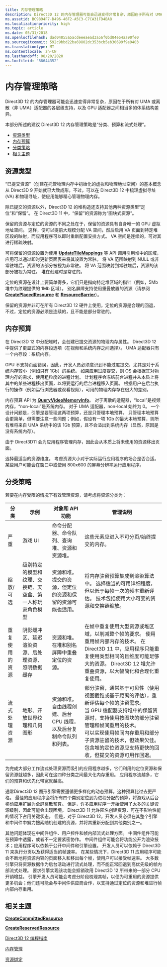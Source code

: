 ```yaml
---
title: 内存管理策略
description: Direct3D 12 的内存管理器可能会迅速变得非常复杂，原因在于所有对 UMA 或离散（非 UMA）适配器的各层级支持，以及 GPU 适配器之间相当多的体系结构差异。本部分所述的建议 Direct3D 12 内存管理策略是“分类、预算和流式处理”。
ms.assetid: BC9894F7-D496-46F2-A5C3-C7CA31FD4BA8
ms.localizationpriority: high
ms.topic: article
ms.date: 05/31/2018
ms.openlocfilehash: dad04055a5acdeeeaead3a56f0bd04e64aa90fe0
ms.sourcegitcommit: 592c9bbd22ba69802dc353bcb5eb30699f9e9403
ms.translationtype: MT
ms.contentlocale: zh-CN
ms.lasthandoff: 08/20/2020
ms.locfileid: "88644352"
---
```

# <a name="memory-management-strategies"></a>内存管理策略

Direct3D 12 的内存管理器可能会迅速变得非常复杂，原因在于所有对 UMA 或离散（非 UMA）适配器的各层级支持，以及 GPU 适配器之间相当多的体系结构差异。

本部分所述的建议 Direct3D 12 内存管理策略是“分类、预算和流式处理”。

-   [资源类型](#resource-types)
-   [内存预算](#memory-budget)
-   [分类策略](#classification-strategy)
-   [相关主题](#related-topics)

## <a name="resource-types"></a>资源类型

“已提交资源”（创建在托管物理内存中初始化的虚拟和物理地址空间）的基本概念从 Direct3D 9 开始就已大致成形，不过，可以在 Direct3D 12 中梳理虚拟寻址 (VA) 和物理寻址，使应用能够精心管理物理内存。

除已提交的资源以外，Direct3D 12 的堆构造还支持其他两种资源类型“定位”和“保留”。 在 Direct3D 11 中，“保留”的资源称为“图块式资源”。

保留的资源与定位的资源的不同之处在于，保留的资源具有自身唯一的 GPU 虚拟地址空间。 这样，便可以提前大规模分配 VA 空间，然后启用 VA 页面到特定堆区段的映射，而应用程序可以即时重新配置安排方式。 VA 空间是连续的，可对其进行稀疏映射。

可将保留的资源设置为使用 [**UpdateTileMappings**](/windows/desktop/api/d3d12/nf-d3d12-id3d12commandqueue-updatetilemappings) 等 API 调用引用堆中的区域，应用可以通过即时更新页面表来将其设置为常驻。 将 VA 范围映射到 NULL 或非常驻堆后，资源的该部分被视为非常驻。 将 VA 范围映射到常驻堆后，资源的该部分被视为常驻。 堆在创建时是常驻的。

定位的资源在设计上要简单得多，它们只是指向特定堆区域的指针（例如，5Mb 堆中为纹理提供的 1Mb 区域）。 别名屏障支持使用重叠放置的资源（请参阅 [**CreatePlacedResource**](/windows/desktop/api/d3d12/nf-d3d12-id3d12device-createplacedresource) 和 [**ResourceBarrier**](/windows/desktop/api/d3d12/nf-d3d12-id3d12graphicscommandlist-resourcebarrier)）。

保留的资源并非可在所有 Direct3D 12 硬件上使用，定位的资源是合理的回退，不过，定位的资源必须是连续的，且不能是部分常驻的。

## <a name="memory-budget"></a>内存预算

在 Direct3D 12 中分配堆时，会创建已提交资源的物理内存属性。 Direct3D 12 中提供了更显式的内存段选项（在视频和系统内存之间选择）。 UMA 适配器只有一个内存段：系统内存。

GPU 不支持页面错误，因此，开发人员必须意识到不能过度提交，尤其是对于系统内存较小（例如只有 1Gb）的系统。 如果应用过度提交，则 OS 会根据其对物理内存的需求，使用粗粒度的进程计划。 计划程序会冻结前台进程并从本质上将其中的某些进程移出页面，以将要运行的后台进程移入页面。 根据用户在后台执行的操作（例如运行浏览器或观看视频），可用的物理内存存在很大的差别。

内存预算 API 为 [**QueryVideoMemoryInfo**](/windows/desktop/api/dxgi1_4/nf-dxgi1_4-idxgiadapter3-queryvideomemoryinfo)。 对于离散的适配器，“local”是视频内存，“non-local”是系统内存。 对于 UMA 适配器，non-local 始终为 0。 一个设计问题是，引擎是要管理这两项预算，还是只管理本地预算。 只管理本地预算会更简单，但需要注意一些问题；例如，假设有一项 1Gb 的最大本地预算，则所有堆将来自 UMA 系统中的该 1Gb 预算，且不会溢出到系统内存（显然，原因是没有系统内存）。

由于 Direct3D11 会为应用程序管理内存，因此会从本质上将未使用的资源移出页面。

选择最适当的资源维度。 考虑资源大小对于实际运行应用程序的场合是否合适。 某些用户可能会在窗口中或使用 800x600 的屏幕分辨率运行应用程序。

## <a name="classification-strategy"></a>分类策略

若要在内存受限的情况下有效管理资源，请考虑将资源分类为：



| 分类      | 示例                                                                                         | 对象和 API 功能                                                                                           | 管理说明                                                                                                                                                                                                                                                                                                                                                                                                                                                                                                                                                                                    |
|---------------------|--------------------------------------------------------------------------------------------------|--------------------------------------------------------------------------------------------------------------------|-----------------------------------------------------------------------------------------------------------------------------------------------------------------------------------------------------------------------------------------------------------------------------------------------------------------------------------------------------------------------------------------------------------------------------------------------------------------------------------------------------------------------------------------------------------------------------------------------------|
| 严重            | 游戏 UI                                                                                          | 命令分配器、命令队列、查询堆、资源和资源堆。                                      | 这些元素应进入不可分页/始终提交的内存。<br/>                                                                                                                                                                                                                                                                                                                                                                                                                                                                                                                        |
| 缩放/可选    | 级别特定的模型和纹理、交换链、天空盒、第一人称玩家角色模型 | 资源和堆。 提交的资源，但定位的资源和保留的资源可能也适用。          | 将内存驻留预算集成到渲染算法中。 选择适当的可用详细程度，但以低于每帧一次的频率重新评估。 技术包括使用大小可变的资源和交换链缩放。<br/>                                                                                                                                                                                                                                                                                                                                                 |
| 重复使用的资源   | 阴影缓冲区、延迟渲染资源、后处理资源、照明数据缓存    | 资源和堆。 在堆和别名屏障中重叠定位的资源。                                  | 在帧中重复使用大型资源或堆区域，以削减整个帧的要求。 使用重用帧内部内存的技术。 在 Direct3D 11 中，应用程序只能重复使用类型相同的且维度可能足够大的资源。 Direct3D 12 堆允许重叠资源，以大幅简化和合理化重复使用。<br/>                                                                                                                                                                                                                              |
| 流式处理资源 | 地形、开放世界纹理和几何图形                                                        | 资源和堆。 自由线程创建、后台 CPU 线程，以及后台复制命令队列和列表。 | 部分驻留，通常基于可见性（使用视图截锥或基于距离的评估），重新评估每个帧的驻留需求。<br/> 当 GPU 适配器支持堆中的保留资源时，支持使用按图块的部分驻留管理和帧间重用的技术。<br/> 可以实现使用帧间内存重用和部分子资源驻留的技术，但效果欠佳。 包含堆的定位资源应支持更快的回收，但提交的资源可用作回退。<br/> |



 

为完成大部分工作流式处理资源而吸引的应用程序越多，它们利用的定位资源和保留资源就越多，因此可在这四种分类之间最大化内存重用。 应用程序流越多，它们的预算和优先化带宽就越高。

通常Direct3D 12 图形引擎需要遵循更多样化的动态预算，这种预算比过去更严格。 最佳的应用程序会将所有四个类别定位到为进程分配的预算，将游戏从后台移动应用扩展为全屏离散预算。 但是，许多应用程序一开始使用了太多的关键资源级别，因此可能会出现困境。 Direct3D 11 允许匿名创建资源，可在不影响性能的情况下占用关键状态。 但是，对于 Direct3D 12，开发人员必须在其整个引擎和中间件中努力搜索随机创建的资源，并将其重新分配到其他类别之一。

其他问题体现在中间件组件、用户控件和帧内部流式处理方面。 中间件组件可能在预算中透露，或者不一定要紧密协作。 中间件组件可能会将功能公开为渲染技术；应用程序可以依赖于公开中间件和引擎设置。 开发人员可以依赖于 Direct3D 11 来执行分页以及获得适当的帧速率。 在某些情况下，Direct3D 11 应用程序可能会不断地将资源内容的页面移入和移出每个帧，使用户可以接受帧速率。 大多数引擎只将资源数据作为后台活动进行流式处理，而不能正常回退到高优先级的帧内部流式处理。 要求引擎实现该功能会抵销改用 Direct3D 12 所带来的一部分 CPU 开销增益。 引擎开发人员可能会考虑分阶段梳理其帧，以便为可重用的资源提供更多机会；他们还可能会与中间件供应商合作，以支持通过定位的资源和堆进行帧内部内存重用。

## <a name="related-topics"></a>相关主题

<dl> <dt>

[**CreateCommittedResource**](/windows/desktop/api/d3d12/nf-d3d12-id3d12device-createcommittedresource)
</dt> <dt>

[**CreateReservedResource**](/windows/desktop/api/d3d12/nf-d3d12-id3d12device-createreservedresource)
</dt> <dt>

[Direct3D 12 编程指南](directx-12-programming-guide.md)
</dt> <dt>

[内存管理](memory-management.md)
</dt> <dt>

[资源绑定](resource-binding.md)
</dt> </dl>

 

